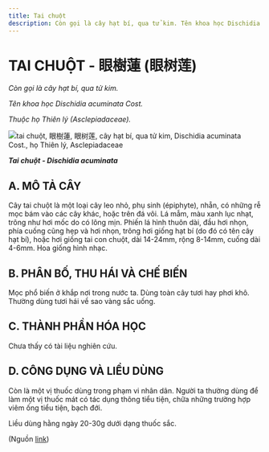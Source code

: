 ```yaml
---
title: Tai chuột
description: Còn gọi là cây hạt bí, qua tử kim. Tên khoa học Dischidia acuminata Cost. Thuộc họ Thiên lý (Asclepiadaceae).
---
```

# TAI CHUỘT - 眼樹蓮 (眼树莲)

*Còn gọi là cây hạt bí, qua tử kim.*

*Tên khoa học Dischidia acuminata Cost.*

*Thuộc họ Thiên lý (Asclepiadaceae).*

![tai chuột, 眼樹蓮, 眼树莲, cây hạt bí, qua tử kim, Dischidia acuminata Cost., họ Thiên lý, Asclepiadaceae](/imgs/do-tat-loi/ctvvtvn/tai-chuot.jpg)

***Tai chuột - Dischidia acuminata***

## A. MÔ TẢ CÂY

Cây tai chuột là một loại cây leo nhỏ, phụ sinh (épiphyte), nhẵn, có những rễ mọc bám vào các cây khác, hoặc trên đá vôi. Lá mẫm, màu xanh lục nhạt, trông như hơi mốc do có lông mịn. Phiến lá hình thuôn dài, đầu hơi nhọn, phía cuống cũng hẹp và hơi nhọn, trông hơi giống hạt bí (do đó có tên cây hạt bí), hoặc hơi giống tai con chuột, dài 14-24mm, rộng 8-14mm, cuống dài 4-6mm. Hoa giống hình nhạc.

## B. PHÂN BỐ, THU HÁI VÀ CHẾ BIẾN

Mọc phổ biến ở khắp nơi trong nước ta. Dùng toàn cây tươi hay phơi khô. Thường dùng tươi hái về sao vàng sắc uống.

## C. THÀNH PHẦN HÓA HỌC

Chưa thấy có tài liệu nghiên cứu.

## D. CÔNG DỤNG VÀ LIỀU DÙNG

Còn là một vị thuốc dùng trong phạm vi nhân dân. Người ta thường dùng để làm một vị thuốc mát có tác dụng thông tiểu tiện, chữa những trường hợp viêm ống tiểu tiện, bạch đới.

Liều dùng hằng ngày 20-30g dưới dạng thuốc sắc.

(Nguồn <a href="http://www.thuocvuonnha.com/nhung-cay-thuoc-va-vi-thuoc-viet-nam/ket-qua-tra-cuu/tai-chuot" target="_blank">link</a>)
